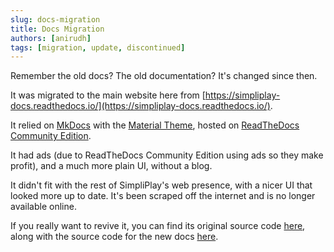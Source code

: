 ```yaml
---
slug: docs-migration
title: Docs Migration
authors: [anirudh]
tags: [migration, update, discontinued]
---
```

Remember the old docs? The old documentation?
It's changed since then.

<!-- truncate -->
It was migrated to the main website here from [https://simpliplay-docs.readthedocs.io/](https://simpliplay-docs.readthedocs.io/).

It relied on [MkDocs](https://www.mkdocs.org/) with the [Material Theme](https://squidfunk.github.io/mkdocs-material/), hosted on [ReadTheDocs Community Edition](https://readthedocs.org/).

It had ads (due to ReadTheDocs Community Edition using ads so they make profit), and a much more plain UI,
without a blog.

It didn't fit with the rest of SimpliPlay's web presence, with a nicer UI that looked more up to date.
It's been scraped off the internet and is no longer available online.

If you really want to revive it, you can find its original source code [here](https://github.com/A-Star100/simpliplay-docs/tree/old-readthedocs), along with the source code for the new docs [here](https://github.com/A-Star100/simpliplay-docs/).